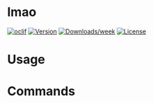lmao
====



[![oclif](https://img.shields.io/badge/cli-oclif-brightgreen.svg)](https://oclif.io)
[![Version](https://img.shields.io/npm/v/lmao.svg)](https://npmjs.org/package/lmao)
[![Downloads/week](https://img.shields.io/npm/dw/lmao.svg)](https://npmjs.org/package/lmao)
[![License](https://img.shields.io/npm/l/lmao.svg)](https://github.com/andygout/lmao/blob/master/package.json)

<!-- toc -->
# Usage
<!-- usage -->
# Commands
<!-- commands -->
